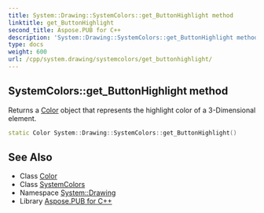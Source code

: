 ```yaml
---
title: System::Drawing::SystemColors::get_ButtonHighlight method
linktitle: get_ButtonHighlight
second_title: Aspose.PUB for C++
description: 'System::Drawing::SystemColors::get_ButtonHighlight method. Returns a Color object that represents the highlight color of a 3-Dimensional element in C++.'
type: docs
weight: 600
url: /cpp/system.drawing/systemcolors/get_buttonhighlight/
---
```

## SystemColors::get_ButtonHighlight method


Returns a [Color](../../color/) object that represents the highlight color of a 3-Dimensional element.

```cpp
static Color System::Drawing::SystemColors::get_ButtonHighlight()
```

## See Also

* Class [Color](../../color/)
* Class [SystemColors](../)
* Namespace [System::Drawing](../../)
* Library [Aspose.PUB for C++](../../../)

